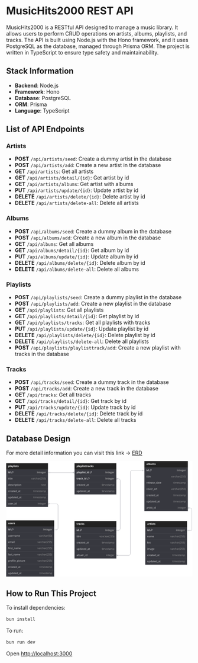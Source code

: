 # MusicHits2000 REST API

MusicHits2000 is a RESTful API designed to manage a music library. It allows users to perform CRUD operations on artists, albums, playlists, and tracks. The API is built using Node.js with the Hono framework, and it uses PostgreSQL as the database, managed through Prisma ORM. The project is written in TypeScript to ensure type safety and maintainability.

## Stack Information

- **Backend**: Node.js
- **Framework**: Hono
- **Database**: PostgreSQL
- **ORM**: Prisma
- **Language**: TypeScript

## List of API Endpoints

### Artists

- **POST** `/api/artists/seed`: Create a dummy artist in the database
- **POST** `/api/artists/add`: Create a new artist in the database
- **GET** `/api/artists`: Get all artists
- **GET** `/api/artists/detail/{id}`: Get artist by id
- **GET** `/api/artists/albums`: Get artist with albums
- **PUT** `/api/artists/update/{id}`: Update artist by id
- **DELETE** `/api/artists/delete/{id}`: Delete artist by id
- **DELETE** `/api/artists/delete-all`: Delete all artists

### Albums

- **POST** `/api/albums/seed`: Create a dummy album in the database
- **POST** `/api/albums/add`: Create a new album in the database
- **GET** `/api/albums`: Get all albums
- **GET** `/api/albums/detail/{id}`: Get album by id
- **PUT** `/api/albums/update/{id}`: Update album by id
- **DELETE** `/api/albums/delete/{id}`: Delete album by id
- **DELETE** `/api/albums/delete-all`: Delete all albums

### Playlists

- **POST** `/api/playlists/seed`: Create a dummy playlist in the database
- **POST** `/api/playlists/add`: Create a new playlist in the database
- **GET** `/api/playlists`: Get all playlists
- **GET** `/api/playlists/detail/{id}`: Get playlist by id
- **GET** `/api/playlists/tracks`: Get all playlists with tracks
- **PUT** `/api/playlists/update/{id}`: Update playlist by id
- **DELETE** `/api/playlists/delete/{id}`: Delete playlist by id
- **DELETE** `/api/playlists/delete-all`: Delete all playlists
- **POST** `/api/playlists/playlisttrack/add`: Create a new playlist with tracks in the database

### Tracks

- **POST** `/api/tracks/seed`: Create a dummy track in the database
- **POST** `/api/tracks/add`: Create a new track in the database
- **GET** `/api/tracks`: Get all tracks
- **GET** `/api/tracks/detail/{id}`: Get track by id
- **PUT** `/api/tracks/update/{id}`: Update track by id
- **DELETE** `/api/tracks/delete/{id}`: Delete track by id
- **DELETE** `/api/tracks/delete-all`: Delete all tracks

## Database Design

For more detail information you can visit this link ->
[ERD](https://dbdiagram.io/d/music_pedia-6759b12c46c15ed4791089f9)

![ERD](./assets/music_pedia.svg)

## How to Run This Project

To install dependencies:

```sh
bun install
```

To run:

```sh
bun run dev
```

Open [http://localhost:3000](http://localhost:3000)
